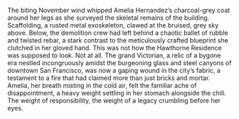 The biting November wind whipped Amelia Hernandez’s charcoal-grey coat around her legs as she surveyed the skeletal remains of the building.  Scaffolding, a rusted metal exoskeleton, clawed at the bruised, grey sky above. Below, the demolition crew had left behind a chaotic ballet of rubble and twisted rebar, a stark contrast to the meticulously crafted blueprint she clutched in her gloved hand.  This was not how the Hawthorne Residence was supposed to look.  Not at all.  The grand Victorian, a relic of a bygone era nestled incongruously amidst the burgeoning glass and steel canyons of downtown San Francisco, was now a gaping wound in the city’s fabric, a testament to a fire that had claimed more than just bricks and mortar.  Amelia, her breath misting in the cold air, felt the familiar ache of disappointment, a heavy weight settling in her stomach alongside the chill.  The weight of responsibility, the weight of a legacy crumbling before her eyes.
